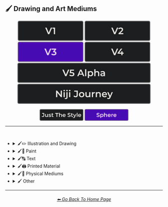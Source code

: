 <h2>🖌 Drawing and Art Mediums</h2>

<div align="center">

[<img src="/Images/Repo_Parts/Buttons/Version_Buttons/button_version_V1_inactive.webp?raw=true" alt="MidJourney V1" height="64" />](/Pages/MJ_V1/Style_Pages/Sphere/Drawing_and_Art_Mediums.md)
[<img src="/Images/Repo_Parts/Buttons/Version_Buttons/button_version_V2_inactive.webp?raw=true" alt="MidJourney V2" height="64" />](/Pages/MJ_V2/Style_Pages/Sphere/Drawing_and_Art_Mediums.md)
[<img src="/Images/Repo_Parts/Buttons/Version_Buttons/button_version_V3_active.webp?raw=true" alt="MidJourney V3" height="64" />](/Pages/MJ_V3/Style_Pages/Sphere/Drawing_and_Art_Mediums.md)
[<img src="/Images/Repo_Parts/Buttons/Version_Buttons/button_version_V4_inactive.webp?raw=true" alt="MidJourney V4" height="64" />](/Pages/MJ_V4/Style_Pages/Just_The_Style/Drawing_and_Art_Mediums.md)
<br>
[<img src="/Images/Repo_Parts/Buttons/Version_Buttons/button_version_V5_Alpha_inactive_half.webp?raw=true" alt="MidJourney V5" height="64" />](/Pages/MJ_V5/Style_Pages/Just_The_Style/Drawing_and_Art_Mediums.md)
[<img src="/Images/Repo_Parts/Buttons/Version_Buttons/button_version_niji_inactive_half.webp?raw=true" alt="Niji Journey" height="64" />](/Pages/Niji_Journey/Style_Pages/Drawing_and_Art_Mediums.md)

[<img src="/Images/Repo_Parts/Buttons/Image_Type_Buttons/button_just_the_style_inactive.webp?raw=true" alt="Just The Style" width="140.5" />](/Pages/MJ_V3/Style_Pages/Just_The_Style/Drawing_and_Art_Mediums.md)
[<img src="/Images/Repo_Parts/Buttons/Image_Type_Buttons/button_sphere_active.webp?raw=true" alt="Sphere" width="140.5" />](/Pages/MJ_V3/Style_Pages/Sphere/Drawing_and_Art_Mediums.md)

</div>

<hr>
<br>


- <details><summary>🖌✏ Illustration and Drawing</summary><p>

  - <details><summary>✏🖼 Drawing Types</summary><p><div align="center">

	| Sketch | Drawing | Doodle |
	| :-: | :-: | :-: |
	| <img src="/Images/MJ_V3/MidJourney_Styles_(sphere)/sphere_Drawing.webp?raw=true" width="256" /> | <img src="/Images/MJ_V3/MidJourney_Styles_(sphere)/sphere_Sketch.webp?raw=true" width="256" /> | <img src="/Images/MJ_V3/MidJourney_Styles_(sphere)/sphere_Doodle.webp?raw=true" width="256" /> |
	
	<br>

	| Hand-Drawn | Hand-Written | Children’s Drawing |
	| :-: | :-: | :-: |
	| <img src="/Images/MJ_V3/MidJourney_Styles_(sphere)/sphere_Hand-Drawn.webp?raw=true" width="256" /> | <img src="/Images/MJ_V3/MidJourney_Styles_(sphere)/Wave_10/sphere_Hand-Written.webp?raw=true" width="256" /> | <img src="/Images/MJ_V3/MidJourney_Styles_(sphere)/sphere_Childrens_Drawing.webp?raw=true" width="256" /> |
	
	<br>

	| Masterpiece |
	| :-: |
	| <img src="/Images/MJ_V3/MidJourney_Styles_(sphere)/sphere_Masterpiece.webp?raw=true" width="256" /> |

	<br>

	| Dot Art | Pointillism | Stipple |
	| :-: | :-: | :-: |
	| <img src="/Images/MJ_V3/MidJourney_Styles_(sphere)/sphere_Dot_Art.webp?raw=true" width="256" /> | <img src="/Images/MJ_V3/MidJourney_Styles_(sphere)/sphere_Pointillism.webp?raw=true" width="256" /> | <img src="/Images/MJ_V3/MidJourney_Styles_(sphere)/sphere_Stipple.webp?raw=true" width="256" /> |
	
	<br>

	| Line Art | Crosshatch | Etch-A-Sketch Drawing |
	| :-: | :-: | :-: |
	| <img src="/Images/MJ_V3/MidJourney_Styles_(sphere)/sphere_Line_Art.webp?raw=true" width="256" /> | <img src="/Images/MJ_V3/MidJourney_Styles_(sphere)/sphere_Crosshatch.webp?raw=true" width="256" /> | <img src="/Images/MJ_V3/MidJourney_Styles_(sphere)/Wave_14/sphere_Etch-A-Sketch_Drawing.webp?raw=true" width="256" /> |
	
	<br>

	| Figure Drawing | Caricature |
	| :-: | :-: |
	| <img src="/Images/MJ_V3/MidJourney_Styles_(sphere)/Wave_9/sphere_Figure_drawing.webp?raw=true" width="256" /> | <img src="/Images/MJ_V3/MidJourney_Styles_(sphere)/Wave_11/sphere_Caricature.webp?raw=true" width="256" /> |

	<br>

	| Illustration | Storybook Illustration | Illustrated-Booklet |
	| :-: | :-: | :-: |
	| <img src="/Images/MJ_V3/MidJourney_Styles_(sphere)/sphere_Illustration.webp?raw=true" width="256" /> | <img src="/Images/MJ_V3/MidJourney_Styles_(sphere)/sphere_Storybook_Illustration.webp?raw=true" width="256" /> | <img src="/Images/MJ_V3/MidJourney_Styles_(sphere)/sphere_Illustrated-Booklet.webp?raw=true" width="256" /> |

	<br>

	| Whimsical Illustration | Archaeological Illustration |
	| :-: | :-: |
	| <img src="/Images/MJ_V3/MidJourney_Styles_(sphere)/Wave_10/sphere_Whimsical_Illustration.webp?raw=true" width="256" /> | <img src="/Images/MJ_V3/MidJourney_Styles_(sphere)/sphere_Archaeological_Illustration.webp?raw=true" width="256" /> |
	
	<br>

	| Assembly Drawing | Anatomical Drawing | Illuminated Manuscript |
	| :-: | :-: | :-: |
	| <img src="/Images/MJ_V3/MidJourney_Styles_(sphere)/sphere_Assembly_Drawing.webp?raw=true" width="256" /> | <img src="/Images/MJ_V3/MidJourney_Styles_(sphere)/sphere_Anatomical_Drawing.webp?raw=true" width="256" /> | <img src="/Images/MJ_V3/MidJourney_Styles_(sphere)/sphere_Illuminated_Manuscript.webp?raw=true" width="256" /> |
	
	<br>

	| Visual Novel | Graphic Novel | Cartographic |
	| :-: | :-: | :-: |
	| <img src="/Images/MJ_V3/MidJourney_Styles_(sphere)/sphere_Visual_Novel.webp?raw=true" width="256" /> | <img src="/Images/MJ_V3/MidJourney_Styles_(sphere)/sphere_Graphic_Novel.webp?raw=true" width="256" /> | <img src="/Images/MJ_V3/MidJourney_Styles_(sphere)/sphere_Cartographic.webp?raw=true" width="256" /> |
	
	<br>
	
	| Storyboard |
	| :-: |
	| <img src="/Images/MJ_V3/MidJourney_Styles_(sphere)/sphere_Storyboard.webp?raw=true" width="256" /> |

	</div></p></details>


  - <details><summary>✏ Pencil and Graphite</summary><p><div align="center">

	| Pencil Art | Graphite | Charcoal Art |
	| :-: | :-: | :-: |
	| <img src="/Images/MJ_V3/MidJourney_Styles_(sphere)/sphere_Pencil_Art.webp?raw=true" width="256" /> | <img src="/Images/MJ_V3/MidJourney_Styles_(sphere)/sphere_Graphite.webp?raw=true" width="256" /> | <img src="/Images/MJ_V3/MidJourney_Styles_(sphere)/sphere_Charcoal_Art.webp?raw=true" width="256" /> |
	
	<br>
	
	| Colored Pencil | Grease Pencil |
	| :-: | :-: |
	| <img src="/Images/MJ_V3/MidJourney_Styles_(sphere)/sphere_Colored_Pencil.webp?raw=true" width="256" /> | <img src="/Images/MJ_V3/MidJourney_Styles_(sphere)/Wave_11/sphere_Grease_Pencil.webp?raw=true" width="256" /> |

	</div></p></details>


  - <details><summary>✏🖊 Ink</summary><p><div align="center">

	| Ink | Calligraphy | Ballpoint Pen |
	| :-: | :-: | :-: |
	| <img src="/Images/MJ_V3/MidJourney_Styles_(sphere)/sphere_Ink.webp?raw=true" width="256" /> | <img src="/Images/MJ_V3/MidJourney_Styles_(sphere)/sphere_Calligraphy.webp?raw=true" width="256" /> | <img src="/Images/MJ_V3/MidJourney_Styles_(sphere)/sphere_Ballpoint_Pen.webp?raw=true" width="256" /> |
	
	<br>
	
	| Fountain Pen | Fountain Pen Art | Gel Pen |
	| :-: | :-: | :-: |
	| <img src="/Images/MJ_V3/MidJourney_Styles_(sphere)/sphere_Fountain_Pen.webp?raw=true" width="256" /> | <img src="/Images/MJ_V3/MidJourney_Styles_(sphere)/sphere_Fountain_Pen_Art.webp?raw=true" width="256" /> | <img src="/Images/MJ_V3/MidJourney_Styles_(sphere)/sphere_Gel_Pen.webp?raw=true" width="256" /> |
	
	<br>

	| Conductive Ink | Flexographic Ink |
	| :-: | :-: |
	| <img src="/Images/MJ_V3/MidJourney_Styles_(sphere)/Wave_11/sphere_Conductive_Ink.webp?raw=true" width="256" /> | <img src="/Images/MJ_V3/MidJourney_Styles_(sphere)/Wave_11/sphere_Flexographic_Ink.webp?raw=true" width="256" /> |
	
	<br>
	
	| India Ink | Iron Gall Ink |
	| :-: | :-: |
	| <img src="/Images/MJ_V3/MidJourney_Styles_(sphere)/Wave_11/sphere_India_Ink.webp?raw=true" width="256" /> | <img src="/Images/MJ_V3/MidJourney_Styles_(sphere)/Wave_11/sphere_Iron_Gall_Ink.webp?raw=true" width="256" /> |
	
	<br>
	
	| Grease Pen | Marker Art |
	| :-: | :-: |
	| <img src="/Images/MJ_V3/MidJourney_Styles_(sphere)/Wave_11/sphere_Grease_Pen.webp?raw=true" width="256" /> | <img src="/Images/MJ_V3/MidJourney_Styles_(sphere)/sphere_Marker_Art.webp?raw=true" width="256" /> |

	<br>
	
	| Dry-Erase Marker | Wet-Erase Marker | Whiteboard |
	| :-: | :-: | :-: |
	| <img src="/Images/MJ_V3/MidJourney_Styles_(sphere)/sphere_Dry-Erase_Marker.webp?raw=true" width="256" /> | <img src="/Images/MJ_V3/MidJourney_Styles_(sphere)/sphere_Wet-Erase_Marker.webp?raw=true" width="256" /> | <img src="/Images/MJ_V3/MidJourney_Styles_(sphere)/sphere_Whiteboard.webp?raw=true" width="256" /> |

	<br>

	| Viscosity Print |
	| :-: |
	| <img src="/Images/MJ_V3/MidJourney_Styles_(sphere)/Wave_9/sphere_Viscosity_Print.webp?raw=true" width="256" /> |
	
	</div></p></details>


  - <details><summary>✏🖍 Crayon, Chalk, and Pastel</summary><p><div align="center">

	| Crayon | Chalk | Pastel Art |
	| :-: | :-: | :-: |
	| <img src="/Images/MJ_V3/MidJourney_Styles_(sphere)/sphere_Crayon.webp?raw=true" width="256" /> | <img src="/Images/MJ_V3/MidJourney_Styles_(sphere)/sphere_Chalk.webp?raw=true" width="256" /> | <img src="/Images/MJ_V3/MidJourney_Styles_(sphere)/sphere_Pastel_Art.webp?raw=true" width="256" /> |
	
	<br>
	
	| Blackboard | Chalkboard | Conte |
	| :-: | :-: | :-: |
	| <img src="/Images/MJ_V3/MidJourney_Styles_(sphere)/sphere_Blackboard.webp?raw=true" width="256" /> | <img src="/Images/MJ_V3/MidJourney_Styles_(sphere)/sphere_Chalkboard.webp?raw=true" width="256" /> | <img src="/Images/MJ_V3/MidJourney_Styles_(sphere)/sphere_Conte.webp?raw=true" width="256" /> |

	</div></p></details>

  </p></details>


- <details><summary>🖌🎨 Paint</summary><p>

  - <details><summary>🎨🖼 Painting Types</summary><p><div align="center">

	| Painting | Canvas | Hard Edge Painting |
	| :-: | :-: | :-: |
	| <img src="/Images/MJ_V3/MidJourney_Styles_(sphere)/sphere_Painting.webp?raw=true" width="256" /> | <img src="/Images/MJ_V3/MidJourney_Styles_(sphere)/sphere_Canvas.webp?raw=true" width="256" /> | <img src="/Images/MJ_V3/MidJourney_Styles_(sphere)/sphere_Hard_Edge_Painting.webp?raw=true" width="256" /> |
	
	<br>

	| Oil Painting | Tempera Painting | Acrylic Painting |
	| :-: | :-: | :-: |
	| <img src="/Images/MJ_V3/MidJourney_Styles_(sphere)/sphere_Oil_Painting.webp?raw=true" width="256" /> | <img src="/Images/MJ_V3/MidJourney_Styles_(sphere)/sphere_Tempera_Painting.webp?raw=true" width="256" /> | <img src="/Images/MJ_V3/MidJourney_Styles_(sphere)/sphere_Acrylic_Painting.webp?raw=true" width="256" /> |
	
	<br>
	
	
	| Watercolor Painting | Gouache Painting | Casein Painting |
	| :-: | :-: | :-: |
	| <img src="/Images/MJ_V3/MidJourney_Styles_(sphere)/sphere_Watercolor_Painting.webp?raw=true" width="256" /> | <img src="/Images/MJ_V3/MidJourney_Styles_(sphere)/sphere_Gouache_Painting.webp?raw=true" width="256" /> | <img src="/Images/MJ_V3/MidJourney_Styles_(sphere)/sphere_Casein_Painting.webp?raw=true" width="256" /> |
	
	<br>
	
	| Fresco Painting | Easel Painting | Wet Painting |
	| :-: | :-: | :-: |
	| <img src="/Images/MJ_V3/MidJourney_Styles_(sphere)/sphere_Fresco_Painting.webp?raw=true" width="256" /> | <img src="/Images/MJ_V3/MidJourney_Styles_(sphere)/sphere_Easel_Painting.webp?raw=true" width="256" /> | <img src="/Images/MJ_V3/MidJourney_Styles_(sphere)/sphere_Wet_Painting.webp?raw=true" width="256" /> |
	
	<br>
	
	| Detailed Painting | Speedpainting | Faux Painting |
	| :-: | :-: | :-: |
	| <img src="/Images/MJ_V3/MidJourney_Styles_(sphere)/sphere_Detailed_Painting.webp?raw=true" width="256" /> | <img src="/Images/MJ_V3/MidJourney_Styles_(sphere)/sphere_Speedpainting.webp?raw=true" width="256" /> | <img src="/Images/MJ_V3/MidJourney_Styles_(sphere)/sphere_Faux_Painting.webp?raw=true" width="256" /> |

	<br>

	| Color Field Painting | Scroll Painting |
	| :-: | :-: |
	| <img src="/Images/MJ_V3/MidJourney_Styles_(sphere)/sphere_Color_Field_Painting.webp?raw=true" width="256" /> | <img src="/Images/MJ_V3/MidJourney_Styles_(sphere)/sphere_Scroll_Painting.webp?raw=true" width="256" /> |

	<br>

	| Still Life | Still-Life |
	| :-: | :-: |
	| <img src="/Images/MJ_V3/MidJourney_Styles_(sphere)/sphere_Still_Life.webp?raw=true" width="256" /> | <img src="/Images/MJ_V3/MidJourney_Styles_(sphere)/sphere_Still-Life.webp?raw=true" width="256" /> |
	
	<br>

	| Fine Art | Modern Art |
	| :-: | :-: |
	| <img src="/Images/MJ_V3/MidJourney_Styles_(sphere)/sphere_Fine_Art.webp?raw=true" width="256" /> | <img src="/Images/MJ_V3/MidJourney_Styles_(sphere)/sphere_Modern_Art.webp?raw=true" width="256" /> |
	
	<br>

	| Brushwork | Paintwork | Impasto |
	| :-: | :-: | :-: |
	| <img src="/Images/MJ_V3/MidJourney_Styles_(sphere)/sphere_Brushwork.webp?raw=true" width="256" /> | <img src="/Images/MJ_V3/MidJourney_Styles_(sphere)/Wave_12/sphere_Paintwork.webp?raw=true" width="256" /> | <img src="/Images/MJ_V3/MidJourney_Styles_(sphere)/Wave_14/sphere_Impasto.webp?raw=true" width="256" /> |

	<br>

	| Matte Painting | Encaustic Painting | Gond Painting |
	| :-: | :-: | :-: |
	| <img src="/Images/MJ_V3/MidJourney_Styles_(sphere)/Wave_10/sphere_Matte_Painting.webp?raw=true" width="256" /> | <img src="/Images/MJ_V3/MidJourney_Styles_(sphere)/Wave_11/sphere_Encaustic_Painting.webp?raw=true" width="256" /> | <img src="/Images/MJ_V3/MidJourney_Styles_(sphere)/Wave_11/sphere_Gond_Painting.webp?raw=true" width="256" /> |
	
	<br>

	| Chinese Painting | Ancient Roman Painting | Romanesque Painting |
	| :-: | :-: | :-: |
	| <img src="/Images/MJ_V3/MidJourney_Styles_(sphere)/sphere_Chinese_Painting.webp?raw=true" width="256" /> | <img src="/Images/MJ_V3/MidJourney_Styles_(sphere)/Wave_12/sphere_Ancient_Roman_Painting.webp?raw=true" width="256" /> | <img src="/Images/MJ_V3/MidJourney_Styles_(sphere)/Wave_12/sphere_Romanesque_Painting.webp?raw=true" width="256" /> |

	<br>

	| Tibetan Painting | Japanese Painting |
	| :-: | :-: |
	| <img src="/Images/MJ_V3/MidJourney_Styles_(sphere)/sphere_Tibetan_Painting.webp?raw=true" width="256" /> | <img src="/Images/MJ_V3/MidJourney_Styles_(sphere)/Wave_14/sphere_Japanese_Painting.webp?raw=true" width="256" /> |

	<br>

	| Warli Painting | Fayum Portrait | Caravaggio Painting |
	| :-: | :-: | :-: |
	| <img src="/Images/MJ_V3/MidJourney_Styles_(sphere)/Wave_11/sphere_Warli_Painting.webp?raw=true" width="256" /> | <img src="/Images/MJ_V3/MidJourney_Styles_(sphere)/Wave_12/sphere_Fayum_Portrait.webp?raw=true" width="256" /> | <img src="/Images/MJ_V3/MidJourney_Styles_(sphere)/Wave_14/sphere_Caravaggio_Painting.webp?raw=true" width="256" /> |
	
	<br>
	
	| Madhubani Painting | Kalamkari Painting | Phad Painting |
	| :-: | :-: | :-: |
	| <img src="/Images/MJ_V3/MidJourney_Styles_(sphere)/Wave_14/sphere_Madhubani_Painting.webp?raw=true" width="256" /> | <img src="/Images/MJ_V3/MidJourney_Styles_(sphere)/Wave_14/sphere_Kalamkari_Painting.webp?raw=true" width="256" /> | <img src="/Images/MJ_V3/MidJourney_Styles_(sphere)/Wave_14/sphere_Phad_Painting.webp?raw=true" width="256" /> |

	<br>

	| Paper-Marbling | Hydro-Dipping | Hydrodipped |
	| :-: | :-: | :-: |
	| <img src="/Images/MJ_V3/MidJourney_Styles_(sphere)/sphere_Paper-Marbling.webp?raw=true" width="256" /> | <img src="/Images/MJ_V3/MidJourney_Styles_(sphere)/sphere_Hydro-Dipping.webp?raw=true" width="256" /> | <img src="/Images/MJ_V3/MidJourney_Styles_(sphere)/sphere_Hydrodipped.webp?raw=true" width="256" /> |
	
	<br>
	
	| Panel Painting | Sand Painting |
	| :-: | :-: |
	| <img src="/Images/MJ_V3/MidJourney_Styles_(sphere)/sphere_Panel_Painting.webp?raw=true" width="256" /> | <img src="/Images/MJ_V3/MidJourney_Styles_(sphere)/sphere_Sand_Painting.webp?raw=true" width="256" /> |
	
	<br>
	
	| Plein-Air Painting | Action Painting | Miniature Painting |
	| :-: | :-: | :-: |
	| <img src="/Images/MJ_V3/MidJourney_Styles_(sphere)/sphere_Plein-Air_Painting.webp?raw=true" width="256" /> | <img src="/Images/MJ_V3/MidJourney_Styles_(sphere)/sphere_Action_Painting.webp?raw=true" width="256" /> | <img src="/Images/MJ_V3/MidJourney_Styles_(sphere)/sphere_Miniature_Painting.webp?raw=true" width="256" /> |
	
	<br>

	| Artwork | Mural | Street Art |
	| :-: | :-: | :-: |
	| <img src="/Images/MJ_V3/MidJourney_Styles_(sphere)/sphere_Artwork.webp?raw=true" width="256" /> | <img src="/Images/MJ_V3/MidJourney_Styles_(sphere)/sphere_Mural.webp?raw=true" width="256" /> | <img src="/Images/MJ_V3/MidJourney_Styles_(sphere)/sphere_Street_Art.webp?raw=true" width="256" /> |
	
	<br>
	
	| Cave Art | Rock Art | Sandpainting |
	| :-: | :-: | :-: |
	| <img src="/Images/MJ_V3/MidJourney_Styles_(sphere)/sphere_Rock_Art.webp?raw=true" width="256" /> | <img src="/Images/MJ_V3/MidJourney_Styles_(sphere)/sphere_Cave_Art.webp?raw=true" width="256" /> | <img src="/Images/MJ_V3/MidJourney_Styles_(sphere)/Wave_9/sphere_Sandpainting.webp?raw=true" width="256" /> |

	<br>
	
	| Easter Egg | Egg Decorating |
	| :-: | :-: |
	| <img src="/Images/MJ_V3/MidJourney_Styles_(sphere)/sphere_Easter_Egg.webp?raw=true" width="256" /> | <img src="/Images/MJ_V3/MidJourney_Styles_(sphere)/sphere_Egg_Decorating.webp?raw=true" width="256" /> |

	</div></p></details>


  - <details><summary>🎨 Paint Types</summary><p><div align="center">

	| Paint | Oil Paint | Tempera Paint |
	| :-: | :-: | :-: |
	| <img src="/Images/MJ_V3/MidJourney_Styles_(sphere)/sphere_Paint.webp?raw=true" width="256" /> | <img src="/Images/MJ_V3/MidJourney_Styles_(sphere)/sphere_Oil_Paint.webp?raw=true" width="256" /> | <img src="/Images/MJ_V3/MidJourney_Styles_(sphere)/sphere_Tempera_Paint.webp?raw=true" width="256" /> |
	
	<br>
	
	| Acrylic Paint | Gouache Paint | Watercolor |
	| :-: | :-: | :-: |
	| <img src="/Images/MJ_V3/MidJourney_Styles_(sphere)/sphere_Acrylic_Paint.webp?raw=true" width="256" /> | <img src="/Images/MJ_V3/MidJourney_Styles_(sphere)/sphere_Gouache_Paint.webp?raw=true" width="256" /> | <img src="/Images/MJ_V3/MidJourney_Styles_(sphere)/sphere_Watercolor.webp?raw=true" width="256" /> |
	
	<br>

	| Wet Paint | Dripping Paint | Splatter Paint |
	| :-: | :-: | :-: |
	| <img src="/Images/MJ_V3/MidJourney_Styles_(sphere)/sphere_Wet_Paint.webp?raw=true" width="256" /> | <img src="/Images/MJ_V3/MidJourney_Styles_(sphere)/sphere_Dripping_Paint.webp?raw=true" width="256" /> | <img src="/Images/MJ_V3/MidJourney_Styles_(sphere)/sphere_Splatter_Paint.webp?raw=true" width="256" /> |
	
	<br>

	| Graffiti | Stencil Graffiti | Graffiti Tag |
	| :-: | :-: | :-: |
	| <img src="/Images/MJ_V3/MidJourney_Styles_(sphere)/sphere_Graffiti.webp?raw=true" width="256" /> | <img src="/Images/MJ_V3/MidJourney_Styles_(sphere)/sphere_Stencil_Graffiti.webp?raw=true" width="256" /> | <img src="/Images/MJ_V3/MidJourney_Styles_(sphere)/Wave_10/sphere_Graffiti_Tag.webp?raw=true" width="256" /> |

	<br>

	| Airbrush | 1980s Airbrush Art | Puffy Paint |
	| :-: | :-: | :-: |
	| <img src="/Images/MJ_V3/MidJourney_Styles_(sphere)/sphere_Airbrush.webp?raw=true" width="256" /> | <img src="/Images/MJ_V3/MidJourney_Styles_(sphere)/sphere_1980s_Airbrush_Art.webp?raw=true" width="256" /> | <img src="/Images/MJ_V3/MidJourney_Styles_(sphere)/sphere_Puffy_Paint.webp?raw=true" width="256" /> |
	
	<br>
	
	| Spray | Spray Paint | Glass Paint |
	| :-: | :-: | :-: |
	| <img src="/Images/MJ_V3/MidJourney_Styles_(sphere)/sphere_Spray.webp?raw=true" width="256" /> | <img src="/Images/MJ_V3/MidJourney_Styles_(sphere)/sphere_Spray_Paint.webp?raw=true" width="256" /> | <img src="/Images/MJ_V3/MidJourney_Styles_(sphere)/sphere_Glass_Paint.webp?raw=true" width="256" /> |
	
	<br>

	| Blacklight Paint | Casein Paint | Coffee Paint |
	| :-: | :-: | :-: |
	| <img src="/Images/MJ_V3/MidJourney_Styles_(sphere)/Wave_11/sphere_Blacklight_Paint.webp?raw=true" width="256" /> | <img src="/Images/MJ_V3/MidJourney_Styles_(sphere)/Wave_11/sphere_Casein_Paint.webp?raw=true" width="256" /> | <img src="/Images/MJ_V3/MidJourney_Styles_(sphere)/sphere_Coffee_Paint.webp?raw=true" width="256" /> |

	<br>
	
	| Powder Paint |
	| :-: |
	| <img src="/Images/MJ_V3/MidJourney_Styles_(sphere)/sphere_Powder_Paint.webp?raw=true" width="256" /> |

	</div></p></details>

  </p></details>


- <details><summary>🖌🔠 Text</summary><p><div align="center">

	| Hypergraphy | Asemic Writing |
	| :-: | :-: |
	| <img src="/Images/MJ_V3/MidJourney_Styles_(sphere)/sphere_Hypergraphy.webp?raw=true" width="256" /> | <img src="/Images/MJ_V3/MidJourney_Styles_(sphere)/sphere_Asemic_Writing.webp?raw=true" width="256" /> |

	<br>
	
	| Text | Typeface | Font |
	| :-: | :-: | :-: |
	| <img src="/Images/MJ_V3/MidJourney_Styles_(sphere)/sphere_Text.webp?raw=true" width="256" /> | <img src="/Images/MJ_V3/MidJourney_Styles_(sphere)/sphere_Typeface.webp?raw=true" width="256" /> | <img src="/Images/MJ_V3/MidJourney_Styles_(sphere)/sphere_Font.webp?raw=true" width="256" /> |

	<br>

	| Letters | Written Letters | Written Letters "Hello" |
	| :-: | :-: | :-: |
	| <img src="/Images/MJ_V3/MidJourney_Styles_(sphere)/sphere_Letters.webp?raw=true" width="256" /> | <img src="/Images/MJ_V3/MidJourney_Styles_(sphere)/sphere_Written_Letters.webp?raw=true" width="256" /> | <img src="/Images/MJ_V3/MidJourney_Styles_(sphere)/sphere_Written_Letters_''Hello''.webp?raw=true" width="256" /> |
	
	<br>
	
	| Written Words | Written Words "Hello" |
	| :-: | :-: |
	| <img src="/Images/MJ_V3/MidJourney_Styles_(sphere)/sphere_Written_Words.webp?raw=true" width="256" /> | <img src="/Images/MJ_V3/MidJourney_Styles_(sphere)/sphere_Written_Words_''Hello''.webp?raw=true" width="256" /> |
	
	<br>
	
	| Words | Words "Hello" |
	| :-: | :-: |
	| <img src="/Images/MJ_V3/MidJourney_Styles_(sphere)/sphere_Words.webp?raw=true" width="256" /> | <img src="/Images/MJ_V3/MidJourney_Styles_(sphere)/sphere_Words_''Hello''.webp?raw=true" width="256" /> |
	
	<br>
	
	| Lexemes | Lexemes "Hello" | Graphemes |
	| :-: | :-: | :-: |
	| <img src="/Images/MJ_V3/MidJourney_Styles_(sphere)/sphere_Lexemes.webp?raw=true" width="256" /> | <img src="/Images/MJ_V3/MidJourney_Styles_(sphere)/sphere_Lexemes_''Hello''.webp?raw=true" width="256" /> | <img src="/Images/MJ_V3/MidJourney_Styles_(sphere)/sphere_Graphemes.webp?raw=true" width="256" /> |

	<br>
	
	| Says | Says Hello | Says "Hello" |
	| :-: | :-: | :-: |
	| <img src="/Images/MJ_V3/MidJourney_Styles_(sphere)/sphere_Says.webp?raw=true" width="256" /> | <img src="/Images/MJ_V3/MidJourney_Styles_(sphere)/sphere_Says_Hello.webp?raw=true" width="256" /> | <img src="/Images/MJ_V3/MidJourney_Styles_(sphere)/sphere_Says_''Hello''.webp?raw=true" width="256" /> |
	
	<br>
	
	| Says 'Hello' | Caption | Caption "Hello" |
	| :-: | :-: | :-: |
	| <img src="/Images/MJ_V3/MidJourney_Styles_(sphere)/sphere_Says_'Hello'.webp?raw=true" width="256" /> | <img src="/Images/MJ_V3/MidJourney_Styles_(sphere)/sphere_Caption.webp?raw=true" width="256" /> | <img src="/Images/MJ_V3/MidJourney_Styles_(sphere)/sphere_Caption_''Hello''.webp?raw=true" width="256" /> |

	</div></p></details>


- <details><summary>🖌🖨 Printed Material</summary><p>

  - <details><summary>🖨📄 Print Types</summary><p><div align="center">

	| Print | Printed | 3D Printed |
	| :-: | :-: | :-: |
	| <img src="/Images/MJ_V3/MidJourney_Styles_(sphere)/Wave_11/sphere_Print.webp?raw=true" width="256" /> | <img src="/Images/MJ_V3/MidJourney_Styles_(sphere)/Wave_11/sphere_Printed.webp?raw=true" width="256" /> | <img src="/Images/MJ_V3/MidJourney_Styles_(sphere)/Wave_11/sphere_3D_Printed.webp?raw=true" width="256" /> |

	<br>

	| Inkjet Printed | Laser Printed |
	| :-: | :-: |
	| <img src="/Images/MJ_V3/MidJourney_Styles_(sphere)/Wave_11/sphere_Inkjet_Printed.webp?raw=true" width="256" /> | <img src="/Images/MJ_V3/MidJourney_Styles_(sphere)/Wave_11/sphere_Laser_Printed.webp?raw=true" width="256" /> |

	<br>
	
	| Edge-To-Edge Photographic Print |
	| :-: |
	| <img src="/Images/MJ_V3/MidJourney_Styles_(sphere)/Wave_14/sphere_Edge-To-Edge_Photographic_Print.webp?raw=true" width="256" /> |

	<br>
	
	| Photolith Film |
	| :-: |
	| <img src="/Images/MJ_V3/MidJourney_Styles_(sphere)/sphere_Photolith_Film.webp?raw=true" width="256" /> |

	<br>

	| Concept Art | Logo |
	| :-: | :-: |
	| <img src="/Images/MJ_V3/MidJourney_Styles_(sphere)/sphere_Concept_Art.webp?raw=true" width="256" /> | <img src="/Images/MJ_V3/MidJourney_Styles_(sphere)/sphere_Logo.webp?raw=true" width="256" /> |
	
	<br>

	| Album Art | Cover-Art |
	| :-: | :-: |
	| <img src="/Images/MJ_V3/MidJourney_Styles_(sphere)/sphere_Album_Art.webp?raw=true" width="256" /> | <img src="/Images/MJ_V3/MidJourney_Styles_(sphere)/sphere_Cover-Art.webp?raw=true" width="256" /> |
	
	<br>

	| Newspaper | Newsprint |
	| :-: | :-: |
	| <img src="/Images/MJ_V3/MidJourney_Styles_(sphere)/sphere_Newspaper.webp?raw=true" width="256" /> | <img src="/Images/MJ_V3/MidJourney_Styles_(sphere)/sphere_Newsprint.webp?raw=true" width="256" /> |

	<br>
	
	| Risograph | Lithography | Flexography |
	| :-: | :-: | :-: |
	| <img src="/Images/MJ_V3/MidJourney_Styles_(sphere)/sphere_Risograph.webp?raw=true" width="256" /> | <img src="/Images/MJ_V3/MidJourney_Styles_(sphere)/sphere_Lithography.webp?raw=true" width="256" /> | <img src="/Images/MJ_V3/MidJourney_Styles_(sphere)/Wave_9/sphere_Flexography.webp?raw=true" width="256" /> |

	<br>

	| Transfer Printing | Monotype |
	| :-: | :-: |
	| <img src="/Images/MJ_V3/MidJourney_Styles_(sphere)/Wave_9/sphere_Transfer_Printing.webp?raw=true" width="256" /> | <img src="/Images/MJ_V3/MidJourney_Styles_(sphere)/Wave_14/sphere_Monotype.webp?raw=true" width="256" /> |

	<br>
	
	| Blueprint | Whiteprint |
	| :-: | :-: |
	| <img src="/Images/MJ_V3/MidJourney_Styles_(sphere)/sphere_Blueprint.webp?raw=true" width="256" /> | <img src="/Images/MJ_V3/MidJourney_Styles_(sphere)/sphere_Whiteprint.webp?raw=true" width="256" /> |

	<br>

	| Sticker | Watermark |
	| :-: | :-: |
	| <img src="/Images/MJ_V3/MidJourney_Styles_(sphere)/sphere_Sticker.webp?raw=true" width="256" /> | <img src="/Images/MJ_V3/MidJourney_Styles_(sphere)/sphere_Watermark.webp?raw=true" width="256" /> |
	
	<br>
	
	| Barcode | QR Code |
	| :-: | :-: |
	| <img src="/Images/MJ_V3/MidJourney_Styles_(sphere)/sphere_Barcode.webp?raw=true" width="256" /> | <img src="/Images/MJ_V3/MidJourney_Styles_(sphere)/sphere_QR_Code.webp?raw=true" width="256" /> |

	</div></p></details>


  - <details><summary>🖨🟫 Block Printing</summary><p><div align="center">

	| Block Printing |
	| :-: |
	| <img src="/Images/MJ_V3/MidJourney_Styles_(sphere)/sphere_Block_Printing.webp?raw=true" width="256" /> |

	<br>

	| Bagh Print | Bagru Print |
	| :-: | :-: |
	| <img src="/Images/MJ_V3/MidJourney_Styles_(sphere)/Wave_9/sphere_Bagh_Print.webp?raw=true" width="256" /> | <img src="/Images/MJ_V3/MidJourney_Styles_(sphere)/Wave_9/sphere_Bagru_Print.webp?raw=true" width="256" /> |

	</div></p></details>

  - <details><summary>🖨🃏 Cards and Stamps</summary><p><div align="center">

	| Stamp | Postage Stamp | Business Card |
	| :-: | :-: | :-: |
	| <img src="/Images/MJ_V3/MidJourney_Styles_(sphere)/sphere_Stamp.webp?raw=true" width="256" /> | <img src="/Images/MJ_V3/MidJourney_Styles_(sphere)/sphere_Postage_Stamp.webp?raw=true" width="256" /> | <img src="/Images/MJ_V3/MidJourney_Styles_(sphere)/sphere_Business_Card.webp?raw=true" width="256" /> |

	<br>
	
	| Pokemon Card | Pokémon Card | Tarot Card |
	| :-: | :-: | :-: |
	| <img src="/Images/MJ_V3/MidJourney_Styles_(sphere)/sphere_Pokemon_Card.webp?raw=true" width="256" /> | <img src="/Images/MJ_V3/MidJourney_Styles_(sphere)/sphere_Pokemon_Card (2).webp?raw=true" width="256" /> | <img src="/Images/MJ_V3/MidJourney_Styles_(sphere)/Wave_14/sphere_Tarot_Card.webp?raw=true" width="256" /> |

	</div></p></details>


  - <details><summary>🖨📚 Books and Posters</summary><p><div align="center">

	| Magazine | Comic Book | Underground Comix |
	| :-: | :-: | :-: |
	| <img src="/Images/MJ_V3/MidJourney_Styles_(sphere)/sphere_Magazine.webp?raw=true" width="256" /> | <img src="/Images/MJ_V3/MidJourney_Styles_(sphere)/sphere_Comic_Book.webp?raw=true" width="256" /> | <img src="/Images/MJ_V3/MidJourney_Styles_(sphere)/Wave_14/sphere_Underground_Comix.webp?raw=true" width="256" /> |
	
	<br>
	
	| Pop-up Book | Kids Book |
	| :-: | :-: |
	| <img src="/Images/MJ_V3/MidJourney_Styles_(sphere)/sphere_Pop-up_Book.webp?raw=true" width="256" /> | <img src="/Images/MJ_V3/MidJourney_Styles_(sphere)/Wave_10/sphere_Kids_Book.webp?raw=true" width="256" /> |

	<br>

	| Booklet | Instruction Manual | IKEA Guide |
	| :-: | :-: | :-: |
	| <img src="/Images/MJ_V3/MidJourney_Styles_(sphere)/sphere_Booklet.webp?raw=true" width="256" /> | <img src="/Images/MJ_V3/MidJourney_Styles_(sphere)/Wave_9/sphere_Instruction_Manual.webp?raw=true" width="256" /> | <img src="/Images/MJ_V3/MidJourney_Styles_(sphere)/Wave_9/sphere_IKEA_Guide.webp?raw=true" width="256" /> |

	<br>

	| Poster | Movie Poster | Concert Poster |
	| :-: | :-: | :-: |
	| <img src="/Images/MJ_V3/MidJourney_Styles_(sphere)/sphere_Poster.webp?raw=true" width="256" /> | <img src="/Images/MJ_V3/MidJourney_Styles_(sphere)/sphere_Movie_Poster.webp?raw=true" width="256" /> | <img src="/Images/MJ_V3/MidJourney_Styles_(sphere)/sphere_Concert_Poster.webp?raw=true" width="256" /> |

	</div></p></details>

  </p></details>


- <details><summary>🖌🎲 Physical Mediums</summary><p>

  - <details><summary>🎲📄 Origami</summary><p><div align="center">

	| Origami | Rigid Origami | Modular Origami |
	| :-: | :-: | :-: |
	| <img src="/Images/MJ_V3/MidJourney_Styles_(sphere)/sphere_Origami.webp?raw=true" width="256" /> | <img src="/Images/MJ_V3/MidJourney_Styles_(sphere)/sphere_Rigid_Origami.webp?raw=true" width="256" /> | <img src="/Images/MJ_V3/MidJourney_Styles_(sphere)/sphere_Modular_Origami.webp?raw=true" width="256" /> |
	
	<br>
	
	| Kirigami | Moneygami | Wet-Folding |
	| :-: | :-: | :-: |
	| <img src="/Images/MJ_V3/MidJourney_Styles_(sphere)/sphere_Kirigami.webp?raw=true" width="256" /> | <img src="/Images/MJ_V3/MidJourney_Styles_(sphere)/sphere_Moneygami.webp?raw=true" width="256" /> | <img src="/Images/MJ_V3/MidJourney_Styles_(sphere)/sphere_Wet-Folding.webp?raw=true" width="256" /> |
	
	<br>
	
	| Iris-Folding | Chinese Paper Art | Sonobe |
	| :-: | :-: | :-: |
	| <img src="/Images/MJ_V3/MidJourney_Styles_(sphere)/sphere_Iris-Folding.webp?raw=true" width="256" /> | <img src="/Images/MJ_V3/MidJourney_Styles_(sphere)/sphere_Chinese_Paper_Art.webp?raw=true" width="256" /> | <img src="/Images/MJ_V3/MidJourney_Styles_(sphere)/sphere_Sonobe.webp?raw=true" width="256" /> 

	</div></p></details>


  - <details><summary>🎲🀣 Mosaic</summary><p><div align="center">

	| Mosaic | Micromosaic | Glass Mosaic |
	| :-: | :-: | :-: |
	| <img src="/Images/MJ_V3/MidJourney_Styles_(sphere)/sphere_Mosaic.webp?raw=true" width="256" /> | <img src="/Images/MJ_V3/MidJourney_Styles_(sphere)/sphere_Micromosaic.webp?raw=true" width="256" /> | <img src="/Images/MJ_V3/MidJourney_Styles_(sphere)/sphere_Glass_Mosaic.webp?raw=true" width="256" /> |
	
	<br>
	
	| Photographic Mosaic | Impressionist Mosaic |
	| :-: | :-: |
	| <img src="/Images/MJ_V3/MidJourney_Styles_(sphere)/sphere_Photographic_Mosaic.webp?raw=true" width="256" /> | <img src="/Images/MJ_V3/MidJourney_Styles_(sphere)/sphere_Impressionist_Mosaic.webp?raw=true" width="256" /> |

	<br>

	| Pietra Dura | Encaustic Tile |
	| :-: | :-: |
	| <img src="/Images/MJ_V3/MidJourney_Styles_(sphere)/Wave_9/sphere_Pietra_Dura.webp?raw=true" width="256" /> | <img src="/Images/MJ_V3/MidJourney_Styles_(sphere)/Wave_9/sphere_Encaustic_Tile.webp?raw=true" width="256" /> |

	<br>
	
	| Ancient Roman Mosaic |
	| :-: |
	| <img src="/Images/MJ_V3/MidJourney_Styles_(sphere)/Wave_12/sphere_Ancient_Roman_Mosaic.webp?raw=true" width="256" /> |

	</div></p></details>


  - <details><summary>🎲🖼 Framed, Banner, and Decal</summary><p><div align="center">

	| Frame | Framed |
	| :-: | :-: |
	| <img src="/Images/MJ_V3/MidJourney_Styles_(sphere)/sphere_Frame.webp?raw=true" width="256" /> | <img src="/Images/MJ_V3/MidJourney_Styles_(sphere)/sphere_Framed.webp?raw=true" width="256" /> |
	
	<br>
	
	| Wooden Frame | Wooden Framed |
	| :-: | :-: |
	| <img src="/Images/MJ_V3/MidJourney_Styles_(sphere)/sphere_Wooden_Frame.webp?raw=true" width="256" /> | <img src="/Images/MJ_V3/MidJourney_Styles_(sphere)/sphere_Wooden_Framed.webp?raw=true" width="256" /> |
	
	<br>
	
	| Banner | Vinyl Banner |
	| :-: | :-: |
	| <img src="/Images/MJ_V3/MidJourney_Styles_(sphere)/sphere_Banner.webp?raw=true" width="256" /> | <img src="/Images/MJ_V3/MidJourney_Styles_(sphere)/sphere_Vinyl_Banner.webp?raw=true" width="256" /> |

	<br>

	| Sign | Signage | Enamel Sign |
	| :-: | :-: | :-: |
	| <img src="/Images/MJ_V3/MidJourney_Styles_(sphere)/Wave_13/sphere_Sign.webp?raw=true" width="256" /> | <img src="/Images/MJ_V3/MidJourney_Styles_(sphere)/sphere_Signage.webp?raw=true" width="256" /> | <img src="/Images/MJ_V3/MidJourney_Styles_(sphere)/sphere_Enamel_Sign.webp?raw=true" width="256" /> |

	<br>

	| Decal | Wall Decal |
	| :-: | :-: |
	| <img src="/Images/MJ_V3/MidJourney_Styles_(sphere)/Wave_13/sphere_Decal.webp?raw=true" width="256" /> | <img src="/Images/MJ_V3/MidJourney_Styles_(sphere)/sphere_Wall_Decal.webp?raw=true" width="256" /> |

	<br>
	
	| Letter Board | Nameplate | Builder's Plate |
	| :-: | :-: | :-: |
	| <img src="/Images/MJ_V3/MidJourney_Styles_(sphere)/sphere_Letter_Board.webp?raw=true" width="256" /> | <img src="/Images/MJ_V3/MidJourney_Styles_(sphere)/sphere_Nameplate.webp?raw=true" width="256" /> | <img src="/Images/MJ_V3/MidJourney_Styles_(sphere)/sphere_Builders_Plate.webp?raw=true" width="256" /> |
	
	<br>
	
	| Billboard | Placard |
	| :-: | :-: |
	| <img src="/Images/MJ_V3/MidJourney_Styles_(sphere)/sphere_Billboard.webp?raw=true" width="256" /> | <img src="/Images/MJ_V3/MidJourney_Styles_(sphere)/sphere_Placard.webp?raw=true" width="256" /> |
	
	<br>
	
	| SpellBrite |
	| :-: |
	| <img src="/Images/MJ_V3/MidJourney_Styles_(sphere)/sphere_SpellBrite.webp?raw=true" width="256" /> |
	
	<br>
	
	| Bumper Sticker | Fridge Magnet |
	| :-: | :-: |
	| <img src="/Images/MJ_V3/MidJourney_Styles_(sphere)/sphere_Bumper_Sticker.webp?raw=true" width="256" /> | <img src="/Images/MJ_V3/MidJourney_Styles_(sphere)/sphere_Fridge_Magnet.webp?raw=true" width="256" /> |

	<br>
	
	| Tapestry | Bayeux Tapestry | In The Style of Bayeux Tapestry |
	| :-: | :-: | :-: |
	| <img src="/Images/MJ_V3/MidJourney_Styles_(sphere)/Wave_12/sphere_Tapestry.webp?raw=true" width="256" /> | <img src="/Images/MJ_V3/MidJourney_Styles_(sphere)/Wave_12/sphere_Bayeux_Tapestry.webp?raw=true" width="256" /> | <img src="/Images/MJ_V3/MidJourney_Styles_(sphere)/Wave_12/sphere_in_the_style_of_Bayeux_Tapestry.webp?raw=true" width="256" /> |

	<br>
	
	| Minoan Mural |
	| :-: |
	| <img src="/Images/MJ_V3/MidJourney_Styles_(sphere)/Wave_12/sphere_Minoan_Mural.webp?raw=true" width="256" /> |

	</div></p></details>

  - <details><summary>🎲🗿 Carving, Etching, and Modeling</summary><p><div align="center">

	| Carving | Pyrography | Etching |
	| :-: | :-: | :-: |
	| <img src="/Images/MJ_V3/MidJourney_Styles_(sphere)/sphere_Carving.webp?raw=true" width="256" /> | <img src="/Images/MJ_V3/MidJourney_Styles_(sphere)/sphere_Pyrography.webp?raw=true" width="256" /> | <img src="/Images/MJ_V3/MidJourney_Styles_(sphere)/sphere_Etching.webp?raw=true" width="256" /> |
	
	<br>

	| Model | Modeling |
	| :-: | :-: |
	| <img src="/Images/MJ_V3/MidJourney_Styles_(sphere)/Wave_9/sphere_Model.webp?raw=true" width="256" /> | <img src="/Images/MJ_V3/MidJourney_Styles_(sphere)/Wave_9/sphere_Modeling.webp?raw=true" width="256" /> |

	<br>

	| Sculpture | Mayan Sculpture |
	| :-: | :-: |
	| <img src="/Images/MJ_V3/MidJourney_Styles_(sphere)/Wave_14/sphere_Sculpture.webp?raw=true" width="256" /> | <img src="/Images/MJ_V3/MidJourney_Styles_(sphere)/Wave_12/sphere_Mayan_Sculpture.webp?raw=true" width="256" /> |

	<br>
	
	| Whittling | Woodcut |
	| :-: | :-: |
	| <img src="/Images/MJ_V3/MidJourney_Styles_(sphere)/sphere_Whittling.webp?raw=true" width="256" /> | <img src="/Images/MJ_V3/MidJourney_Styles_(sphere)/Wave_14/sphere_Woodcut.webp?raw=true" width="256" /> |

	<br>

	| Wood-Carving | Woodturning |
	| :-: | :-: |
	| <img src="/Images/MJ_V3/MidJourney_Styles_(sphere)/sphere_Wood-Carving.webp?raw=true" width="256" /> | <img src="/Images/MJ_V3/MidJourney_Styles_(sphere)/Wave_9/sphere_Woodturning.webp?raw=true" width="256" /> |

	<br>

	| Chip-Carving | Chip-Work |
	| :-: | :-: |
	| <img src="/Images/MJ_V3/MidJourney_Styles_(sphere)/sphere_Chip-Carving.webp?raw=true" width="256" /> | <img src="/Images/MJ_V3/MidJourney_Styles_(sphere)/sphere_Chip-Work.webp?raw=true" width="256" /> |
	
	<br>
	
	| Chainsaw-Carving | Lath Art | Laser-Cut |
	| :-: | :-: | :-: |
	| <img src="/Images/MJ_V3/MidJourney_Styles_(sphere)/Wave_11/sphere_Chainsaw-Carving.webp?raw=true" width="256" /> | <img src="/Images/MJ_V3/MidJourney_Styles_(sphere)/Wave_11/sphere_Lath_Art.webp?raw=true" width="256" /> | <img src="/Images/MJ_V3/MidJourney_Styles_(sphere)/Wave_12/sphere_Laser-Cut.webp?raw=true" width="256" /> |

	<br>

	| Bentwood | Woodblock Print | Intarsia |
	| :-: | :-: | :-: |
	| <img src="/Images/MJ_V3/MidJourney_Styles_(sphere)/Wave_9/sphere_Bentwood.webp?raw=true" width="256" /> | <img src="/Images/MJ_V3/MidJourney_Styles_(sphere)/Wave_9/sphere_Woodblock_Print.webp?raw=true" width="256" /> | <img src="/Images/MJ_V3/MidJourney_Styles_(sphere)/Wave_9/sphere_Intarsia.webp?raw=true" width="256" /> |

	<br>

	| Marquetry | Wood Marquetry | Straw Marquetry |
	| :-: | :-: | :-: |
	| <img src="/Images/MJ_V3/MidJourney_Styles_(sphere)/Wave_9/sphere_Marquetry.webp?raw=true" width="256" /> | <img src="/Images/MJ_V3/MidJourney_Styles_(sphere)/sphere_Wood_Marquetry.webp?raw=true" width="256" /> | <img src="/Images/MJ_V3/MidJourney_Styles_(sphere)/sphere_Straw_Marquetry.webp?raw=true" width="256" /> |

	<br>

	| Scrimshaw | Sgraffito |
	| :-: | :-: |
	| <img src="/Images/MJ_V3/MidJourney_Styles_(sphere)/sphere_Scrimshaw.webp?raw=true" width="256" /> | <img src="/Images/MJ_V3/MidJourney_Styles_(sphere)/sphere_Sgraffito.webp?raw=true" width="256" /> |

	<br>

	| Hardstone Carving | Leather Crafting |
	| :-: | :-: |
	| <img src="/Images/MJ_V3/MidJourney_Styles_(sphere)/sphere_Hardstone_Carving.webp?raw=true" width="256" /> | <img src="/Images/MJ_V3/MidJourney_Styles_(sphere)/sphere_Leather_Crafting.webp?raw=true" width="256" /> |

	<br>

	| Megalithic Art | Runic Carving |
	| :-: | :-: |
	| <img src="/Images/MJ_V3/MidJourney_Styles_(sphere)/sphere_Megalithic_Art.webp?raw=true" width="256" /> | <img src="/Images/MJ_V3/MidJourney_Styles_(sphere)/sphere_Runic_Carving.webp?raw=true" width="256" /> |
	
	<br>

	| Bejeweled | Engraved Gem | Lapidary |
	| :-: | :-: | :-: |
	| <img src="/Images/MJ_V3/MidJourney_Styles_(sphere)/sphere_Bejeweled.webp?raw=true" width="256" /> | <img src="/Images/MJ_V3/MidJourney_Styles_(sphere)/sphere_Engraved_Gem.webp?raw=true" width="256" /> | <img src="/Images/MJ_V3/MidJourney_Styles_(sphere)/sphere_Lapidary.webp?raw=true" width="256" /> |

	<br>
	
	| Relief-Carving | Ice-Carving | Intaglio |
	| :-: | :-: | :-: |
	| <img src="/Images/MJ_V3/MidJourney_Styles_(sphere)/sphere_Relief-Carving.webp?raw=true" width="256" /> | <img src="/Images/MJ_V3/MidJourney_Styles_(sphere)/sphere_Ice-Carving.webp?raw=true" width="256" /> | <img src="/Images/MJ_V3/MidJourney_Styles_(sphere)/sphere_Intaglio.webp?raw=true" width="256" /> |

	<br>

	| Drypoint | Metalcut | Photogravure |
	| :-: | :-: | :-: |
	| <img src="/Images/MJ_V3/MidJourney_Styles_(sphere)/Wave_9/sphere_Drypoint.webp?raw=true" width="256" /> | <img src="/Images/MJ_V3/MidJourney_Styles_(sphere)/Wave_9/sphere_Metalcut.webp?raw=true" width="256" /> | <img src="/Images/MJ_V3/MidJourney_Styles_(sphere)/Wave_14/sphere_Photogravure.webp?raw=true" width="256" /> |

	<br>
	
	| Lacquer | Carved Lacquer |
	| :-: | :-: |
	| <img src="/Images/MJ_V3/MidJourney_Styles_(sphere)/sphere_Lacquer.webp?raw=true" width="256" /> | <img src="/Images/MJ_V3/MidJourney_Styles_(sphere)/sphere_Carved_Lacquer.webp?raw=true" width="256" /> |
	
	<br>
	
	| Papercutting | Paper Model | Paper-Mache |
	| :-: | :-: | :-: |
	| <img src="/Images/MJ_V3/MidJourney_Styles_(sphere)/sphere_Papercutting.webp?raw=true" width="256" /> | <img src="/Images/MJ_V3/MidJourney_Styles_(sphere)/sphere_Paper_Model.webp?raw=true" width="256" /> | <img src="/Images/MJ_V3/MidJourney_Styles_(sphere)/sphere_Paper-Mache.webp?raw=true" width="256" /> |
	
	<br>
	
	| Stencil | Decoupage |
	| :-: | :-: |
	| <img src="/Images/MJ_V3/MidJourney_Styles_(sphere)/sphere_Stencil.webp?raw=true" width="256" /> | <img src="/Images/MJ_V3/MidJourney_Styles_(sphere)/Wave_14/sphere_Decoupage.webp?raw=true" width="256" /> |

	<br>
	
	| String-Art | Fretwork | Card |
	| :-: | :-: | :-: |
	| <img src="/Images/MJ_V3/MidJourney_Styles_(sphere)/sphere_String-Art.webp?raw=true" width="256" /> | <img src="/Images/MJ_V3/MidJourney_Styles_(sphere)/sphere_Fretwork.webp?raw=true" width="256" /> | <img src="/Images/MJ_V3/MidJourney_Styles_(sphere)/sphere_Card.webp?raw=true" width="256" /> |

	<br>
	
	| Mezzotint | Aquatint | Heliography |
	| :-: | :-: | :-: |
	| <img src="/Images/MJ_V3/MidJourney_Styles_(sphere)/sphere_Mezzotint.webp?raw=true" width="256" /> | <img src="/Images/MJ_V3/MidJourney_Styles_(sphere)/sphere_Aquatint.webp?raw=true" width="256" /> | <img src="/Images/MJ_V3/MidJourney_Styles_(sphere)/sphere_Heliography.webp?raw=true" width="256" /> |

	<br>

	| Linocut | Lino Print |
	| :-: | :-: |
	| <img src="/Images/MJ_V3/MidJourney_Styles_(sphere)/sphere_Linocut.webp?raw=true" width="256" /> | <img src="/Images/MJ_V3/MidJourney_Styles_(sphere)/sphere_Lino_Print.webp?raw=true" width="256" /> |
	
	<br>
	
	| Puppet | Balloon Modelling | Balloon Twisting |
	| :-: | :-: | :-: |
	| <img src="/Images/MJ_V3/MidJourney_Styles_(sphere)/sphere_Puppet.webp?raw=true" width="256" /> | <img src="/Images/MJ_V3/MidJourney_Styles_(sphere)/sphere_Balloon_Modelling.webp?raw=true" width="256" /> | <img src="/Images/MJ_V3/MidJourney_Styles_(sphere)/sphere_Balloon_Twisting.webp?raw=true" width="256" /> |
	
	<br>
	
	| Circuit | Circuitry | Computer Chip |
	| :-: | :-: | :-: |
	| <img src="/Images/MJ_V3/MidJourney_Styles_(sphere)/sphere_Circuit.webp?raw=true" width="256" /> | <img src="/Images/MJ_V3/MidJourney_Styles_(sphere)/sphere_Circuitry.webp?raw=true" width="256" /> | <img src="/Images/MJ_V3/MidJourney_Styles_(sphere)/Wave_11/sphere_Computer_Chip.webp?raw=true" width="256" /> |

	<br>

	| Oshibana | Lithophane | Figurine |
	| :-: | :-: | :-: |
	| <img src="/Images/MJ_V3/MidJourney_Styles_(sphere)/sphere_Oshibana.webp?raw=true" width="256" /> | <img src="/Images/MJ_V3/MidJourney_Styles_(sphere)/Wave_9/sphere_Lithophane.webp?raw=true" width="256" /> | <img src="/Images/MJ_V3/MidJourney_Styles_(sphere)/Wave_9/sphere_Figurine.webp?raw=true" width="256" /> |

	</div></p></details>


  - <details><summary>🎲🏺 Pottery and Glass</summary><p><div align="center">

	| Glaze | Overglaze |
	| :-: | :-: |
	| <img src="/Images/MJ_V3/MidJourney_Styles_(sphere)/sphere_Glaze.webp?raw=true" width="256" /> | <img src="/Images/MJ_V3/MidJourney_Styles_(sphere)/sphere_Overglaze.webp?raw=true" width="256" /> |

	<br>

	| Underglaze | Inglaze |
	| :-: | :-: |
	| <img src="/Images/MJ_V3/MidJourney_Styles_(sphere)/Wave_14/sphere_Underglaze.webp?raw=true" width="256" /> | <img src="/Images/MJ_V3/MidJourney_Styles_(sphere)/sphere_Inglaze.webp?raw=true" width="256" /> |
	
	<br>

	| Salt Glaze Pottery | Tin-Glazed Pottery |
	| :-: | :-: |
	| <img src="/Images/MJ_V3/MidJourney_Styles_(sphere)/Wave_9/sphere_Salt_Glaze_Pottery.webp?raw=true" width="256" /> | <img src="/Images/MJ_V3/MidJourney_Styles_(sphere)/Wave_9/sphere_Tin-Glazed_Pottery.webp?raw=true" width="256" /> |

	<br>

	| Cameo Glass | Enameled Glass | Glass-Etching |
	| :-: | :-: | :-: |
	| <img src="/Images/MJ_V3/MidJourney_Styles_(sphere)/sphere_Cameo_Glass.webp?raw=true" width="256" /> | <img src="/Images/MJ_V3/MidJourney_Styles_(sphere)/sphere_Enameled_Glass.webp?raw=true" width="256" /> | <img src="/Images/MJ_V3/MidJourney_Styles_(sphere)/sphere_Glass-Etching.webp?raw=true" width="256" /> |
	
	<br>
	
	| Glass Blowing |
	| :-: |
	| <img src="/Images/MJ_V3/MidJourney_Styles_(sphere)/Wave_11/sphere_Glass_Blowing.webp?raw=true" width="256" /> |

	<br>
	
	| Paleolithic Pottery | Neolithic Pottery | Egyptian Faience |
	| :-: | :-: | :-: |
	| <img src="/Images/MJ_V3/MidJourney_Styles_(sphere)/sphere_Paleolithic_Pottery.webp?raw=true" width="256" /> | <img src="/Images/MJ_V3/MidJourney_Styles_(sphere)/sphere_Neolithic_Pottery.webp?raw=true" width="256" /> | <img src="/Images/MJ_V3/MidJourney_Styles_(sphere)/Wave_14/sphere_Egyptian_Faience.webp?raw=true" width="256" /> |
	
	<br>

	| Tableware | Earthenware | Stoneware |
	| :-: | :-: | :-: |
	| <img src="/Images/MJ_V3/MidJourney_Styles_(sphere)/Wave_14/sphere_Tableware.webp?raw=true" width="256" /> | <img src="/Images/MJ_V3/MidJourney_Styles_(sphere)/sphere_Earthenware.webp?raw=true" width="256" /> | <img src="/Images/MJ_V3/MidJourney_Styles_(sphere)/sphere_Stoneware.webp?raw=true" width="256" /> |

	<br>

	| Slipware | Chintzware |
	| :-: | :-: |
	| <img src="/Images/MJ_V3/MidJourney_Styles_(sphere)/Wave_9/sphere_Slipware.webp?raw=true" width="256" /> | <img src="/Images/MJ_V3/MidJourney_Styles_(sphere)/Wave_9/sphere_Chintzware.webp?raw=true" width="256" /> |

	<br>

	| Agateware | Lustreware |
	| :-: | :-: |
	| <img src="/Images/MJ_V3/MidJourney_Styles_(sphere)/Wave_9/sphere_Agateware.webp?raw=true" width="256" /> | <img src="/Images/MJ_V3/MidJourney_Styles_(sphere)/Wave_9/sphere_Lustreware.webp?raw=true" width="256" /> |

	<br>
	
	| Bone China | Bone Carving |
	| :-: | :-: |
	| <img src="/Images/MJ_V3/MidJourney_Styles_(sphere)/sphere_Bone_China.webp?raw=true" width="256" /> | <img src="/Images/MJ_V3/MidJourney_Styles_(sphere)/sphere_Bone_Carving.webp?raw=true" width="256" /> |

	<br>

	| Ornament | Azulejo |
	| :-: | :-: |
	| <img src="/Images/MJ_V3/MidJourney_Styles_(sphere)/sphere_Ornament.webp?raw=true" width="256" /> | <img src="/Images/MJ_V3/MidJourney_Styles_(sphere)/sphere_Azulejo.webp?raw=true" width="256" /> |

	</div></p></details>


  - <details><summary>🎲🏮 Scrapbooking and Collages</summary><p><div align="center">

	| Collage | Photocollage | Fotocollage |
	| :-: | :-: | :-: |
	| <img src="/Images/MJ_V3/MidJourney_Styles_(sphere)/sphere_Collage.webp?raw=true" width="256" /> | <img src="/Images/MJ_V3/MidJourney_Styles_(sphere)/sphere_Photocollage.webp?raw=true" width="256" /> | <img src="/Images/MJ_V3/MidJourney_Styles_(sphere)/sphere_Fotocollage.webp?raw=true" width="256" /> |
	
	<br>

	| Scrapbooking |
	| :-: |
	| <img src="/Images/MJ_V3/MidJourney_Styles_(sphere)/sphere_Scrapbooking.webp?raw=true" width="256" /> |

	</div></p></details>


  - <details><summary>🎲💡 Light</summary><p><div align="center">

	| Light Art | Light Painting | Lightpainting |
	| :-: | :-: | :-: |
	| <img src="/Images/MJ_V3/MidJourney_Styles_(sphere)/sphere_Light_Art.webp?raw=true" width="256" /> | <img src="/Images/MJ_V3/MidJourney_Styles_(sphere)/sphere_Light_Painting.webp?raw=true" width="256" /> | <img src="/Images/MJ_V3/MidJourney_Styles_(sphere)/sphere_Lightpainting.webp?raw=true" width="256" /> |

	<br>

	| Projection Mapping |
    | :-: |
    | <img src="/Images/MJ_V3/MidJourney_Styles_(sphere)/sphere_Projection_Mapping.webp?raw=true" width="256" /> |

	</div></p></details>


  - <details><summary>🎲 Other Physical Mediums</summary><p><div align="center">

	| Arts and Crafts | Resin | Enamel Pin |
	| :-: | :-: | :-: |
	| <img src="/Images/MJ_V3/MidJourney_Styles_(sphere)/sphere_Arts_and_Crafts.webp?raw=true" width="256" /> | <img src="/Images/MJ_V3/MidJourney_Styles_(sphere)/sphere_Resin.webp?raw=true" width="256" /> | <img src="/Images/MJ_V3/MidJourney_Styles_(sphere)/sphere_Enamel_Pin.webp?raw=true" width="256" /> |
	
	<br>
	
	| Beadwork | Beads and String | Beads and Yarn |
	| :-: | :-: | :-: |
	| <img src="/Images/MJ_V3/MidJourney_Styles_(sphere)/sphere_Beadwork.webp?raw=true" width="256" /> | <img src="/Images/MJ_V3/MidJourney_Styles_(sphere)/sphere_Beads_and_String.webp?raw=true" width="256" /> | <img src="/Images/MJ_V3/MidJourney_Styles_(sphere)/sphere_Beads_and_Yarn.webp?raw=true" width="256" /> |

	<br>

	| Tie-Dye | Confetti |
	| :-: | :-: |
	| <img src="/Images/MJ_V3/MidJourney_Styles_(sphere)/sphere_Tie-dye.webp?raw=true" width="256" /> | <img src="/Images/MJ_V3/MidJourney_Styles_(sphere)/sphere_Confetti.webp?raw=true" width="256" /> |

	<br>

	| Sticker Bomb | Tattoo |
	| :-: | :-: |
	| <img src="/Images/MJ_V3/MidJourney_Styles_(sphere)/sphere_Sticker_Bomb.webp?raw=true" width="256" /> | <img src="/Images/MJ_V3/MidJourney_Styles_(sphere)/sphere_Tattoo.webp?raw=true" width="256" /> |
	
	<br>
	
	| Papier-Colle | Assemblage | Featherwork |
	| :-: | :-: | :-: |
	| <img src="/Images/MJ_V3/MidJourney_Styles_(sphere)/Wave_11/sphere_Papier-Colle.webp?raw=true" width="256" /> | <img src="/Images/MJ_V3/MidJourney_Styles_(sphere)/Wave_11/sphere_Assemblage.webp?raw=true" width="256" /> | <img src="/Images/MJ_V3/MidJourney_Styles_(sphere)/Wave_11/sphere_Featherwork.webp?raw=true" width="256" /> |

	<br>
	
	| Latte Art | Coffee Stain | Smoke Art |
	| :-: | :-: | :-: |
	| <img src="/Images/MJ_V3/MidJourney_Styles_(sphere)/sphere_Latte_Art.webp?raw=true" width="256" /> | <img src="/Images/MJ_V3/MidJourney_Styles_(sphere)/sphere_Coffee_Stain.webp?raw=true" width="256" /> | <img src="/Images/MJ_V3/MidJourney_Styles_(sphere)/sphere_Smoke_Art.webp?raw=true" width="256" /> |

	<br>
	
	| Hedge Trimming | Site-Specific Art | Public Art |
	| :-: | :-: | :-: |
	| <img src="/Images/MJ_V3/MidJourney_Styles_(sphere)/sphere_Hedge_Trimming.webp?raw=true" width="256" /> | <img src="/Images/MJ_V3/MidJourney_Styles_(sphere)/sphere_Site-Specific_art.webp?raw=true" width="256" /> | <img src="/Images/MJ_V3/MidJourney_Styles_(sphere)/sphere_Public_Art.webp?raw=true" width="256" /> |
	
	<br>
	
	| Installation Art | Land Art |
	| :-: | :-: |
	| <img src="/Images/MJ_V3/MidJourney_Styles_(sphere)/Wave_14/sphere_Installation_Art.webp?raw=true" width="256" /> | <img src="/Images/MJ_V3/MidJourney_Styles_(sphere)/Wave_14/sphere_Land_Art.webp?raw=true" width="256" /> |

	<br>
	
	| Ironwork | Carpentry |
	| :-: | :-: |
	| <img src="/Images/MJ_V3/MidJourney_Styles_(sphere)/sphere_Ironwork.webp?raw=true" width="256" /> | <img src="/Images/MJ_V3/MidJourney_Styles_(sphere)/sphere_Carpentry.webp?raw=true" width="256" /> |

	<br>
	
	| Diorama |
	| :-: |
	| <img src="/Images/MJ_V3/MidJourney_Styles_(sphere)/sphere_Diorama.webp?raw=true" width="256" /> |
	
	<br>
	
	| Hatmaking |
	| :-: |
	| <img src="/Images/MJ_V3/MidJourney_Styles_(sphere)/sphere_Hatmaking.webp?raw=true" width="256" /> |

	</div></p></details>
	
  </p></details>


- <details><summary>🖌 Other</summary><p><div align="center">

	| Negative Space | Outlined | Middle Ground |
	| :-: | :-: | :-: |
	| <img src="/Images/MJ_V3/MidJourney_Styles_(sphere)/sphere_Negative_Space.webp?raw=true" width="256" /> | <img src="/Images/MJ_V3/MidJourney_Styles_(sphere)/sphere_Outlined.webp?raw=true" width="256" /> | <img src="/Images/MJ_V3/MidJourney_Styles_(sphere)/Wave_14/sphere_Middle_Ground.webp?raw=true" width="256" /> |
	
	<br>

	| Frottage |
	| :-: |
	| <img src="/Images/MJ_V3/MidJourney_Styles_(sphere)/sphere_Frottage.webp?raw=true" width="256" /> |

	<br>

	| Art Medium | Mixed Media |
	| :-: | :-: |
	| <img src="/Images/MJ_V3/MidJourney_Styles_(sphere)/Wave_13/sphere_Art_Medium.webp?raw=true" width="256" /> | <img src="/Images/MJ_V3/MidJourney_Styles_(sphere)/sphere_Mixed_Media.webp?raw=true" width="256" /> |
	
	<br>
	
	| Kamikiri | Indian Art | Soviet Art |
	| :-: | :-: | :-: |
	| <img src="/Images/MJ_V3/MidJourney_Styles_(sphere)/sphere_Kamikiri.webp?raw=true" width="256" /> | <img src="/Images/MJ_V3/MidJourney_Styles_(sphere)/sphere_Indian_Art.webp?raw=true" width="256" /> | <img src="/Images/MJ_V3/MidJourney_Styles_(sphere)/sphere_Soviet_Art.webp?raw=true" width="256" /> |

	<br>
	
	| Cosmorama |
	| :-: |
	| <img src="/Images/MJ_V3/MidJourney_Styles_(sphere)/Wave_11/sphere_Cosmorama.webp?raw=true" width="256" /> |

	<br>
	
	| Key Visual |
	| :-: |
	| <img src="/Images/MJ_V3/MidJourney_Styles_(sphere)/sphere_Key_visual.webp?raw=true" width="256" /> |
	
	<br>
	
	| Braille |
	| :-: |
	| <img src="/Images/MJ_V3/MidJourney_Styles_(sphere)/sphere_Braille.webp?raw=true" width="256" /> |

	</div></p></details>
	    
<hr><!--------------->
<div align="center">
<h6><a href="/README.md">⬅ Go Back To Home Page</a></h6>
</div>